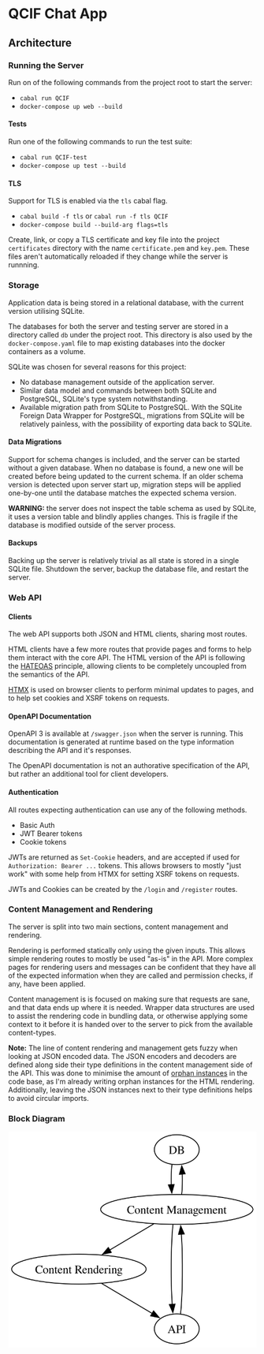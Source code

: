 # QCIF Chat App

## Architecture

### Running the Server

Run on of the following commands from the project root to start the server:
- `cabal run QCIF`
- `docker-compose up web --build`

#### Tests
Run one of the following commands to run the test suite:
- `cabal run QCIF-test`
- `docker-compose up test --build`

#### TLS
Support for TLS is enabled via the `tls` cabal flag.
  - `cabal build -f tls` or `cabal run -f tls QCIF`
  - `docker-compose build --build-arg flags=tls`

Create, link, or copy a TLS certificate and key file into the project `certificates` directory with the name `certificate.pem` and `key.pem`. These files aren't automatically reloaded if they change while the server is runnning.

### Storage
Application data is being stored in a relational database, with the current version utilising SQLite.

The databases for both the server and testing server are stored in a directory called `db` under the project root. This directory is also used by the `docker-compose.yaml` file to map existing databases into the docker containers as a volume.

SQLite was chosen for several reasons for this project:
  - No database management outside of the application server.
  - Similar data model and commands between both SQLite and PostgreSQL, SQLite's type system notwithstanding. 
  - Available migration path from SQLite to PostgreSQL. With the SQLite Foreign Data Wrapper for PostgreSQL, migrations from SQLite will be relatively painless, with the possibility of exporting data back to SQLite.

#### Data Migrations
Support for schema changes is included, and the server can be started without a given database. When no database is found, a new one will be created before being updated to the current schema. If an older schema version is detected upon server start up, migration steps will be applied one-by-one until the database matches the expected schema version.

__WARNING:__ the server does not inspect the table schema as used by SQLite, it uses a version table and blindly applies changes. This is fragile if the database is modified outside of the server process.

#### Backups
Backing up the server is relatively trivial as all state is stored in a single SQLite file. Shutdown the server, backup the database file, and restart the server.

### Web API
#### Clients
The web API supports both JSON and HTML clients, sharing most routes.

HTML clients have a few more routes that provide pages and forms to help them interact with the core API.
The HTML version of the API is following the [HATEOAS](https://en.wikipedia.org/wiki/HATEOAS) principle, allowing clients to be completely uncoupled from the semantics of the API.

[HTMX](https://htmx.org/) is used on browser clients to perform minimal updates to pages, and to help set cookies and XSRF tokens on requests.

#### OpenAPI Documentation
OpenAPI 3 is available at `/swagger.json` when the server is running. This documentation is generated at runtime based on the type information describing the API and it's responses.

The OpenAPI documentation is not an authorative specification of the API, but rather an additional tool for client developers.

#### Authentication
All routes expecting authentication can use any of the following methods.
- Basic Auth
- JWT Bearer tokens
- Cookie tokens

JWTs are returned as `Set-Cookie` headers, and are accepted if used for `Authorization: Bearer ...` tokens. This allows browsers to mostly "just work" with some help from HTMX for setting XSRF tokens on requests.

JWTs and Cookies can be created by the `/login` and `/register` routes.

### Content Management and Rendering
The server is split into two main sections, content management and rendering.

Rendering is performed statically only using the given inputs. This allows simple rendering routes to mostly be used "as-is" in the API. More complex pages for rendering users and messages can be confident that they have all of the expected information when they are called and permission checks, if any, have been applied.

Content management is is focused on making sure that requests are sane, and that data ends up where it is needed. Wrapper data structures are used to assist the rendering code in bundling data, or otherwise applying some context to it before it is handed over to the server to pick from the available content-types.

__Note:__ The line of content rendering and management gets fuzzy when looking at JSON encoded data. The JSON encoders and decoders are defined along side their type definitions in the content management side of the API. This was done to minimise the amount of [orphan instances](https://wiki.haskell.org/Orphan_instance) in the code base, as I'm already writing orphan instances for the HTML rendering. Additionally, leaving the JSON instances next to their type definitions helps to avoid circular imports.

### Block Diagram
![data flow graph](server-graph.svg)